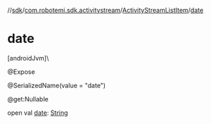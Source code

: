 //[sdk](../../../index.md)/[com.robotemi.sdk.activitystream](../index.md)/[ActivityStreamListItem](index.md)/[date](date.md)

# date

[androidJvm]\

@Expose

@SerializedName(value = &quot;date&quot;)

@get:Nullable

open val [date](date.md): [String](https://docs.oracle.com/javase/8/docs/api/java/lang/String.html)
